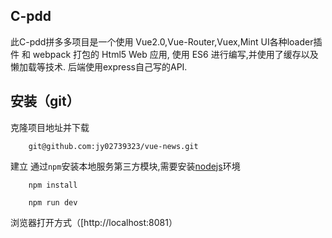 ## C-pdd


  此C-pdd拼多多项目是一个使用 Vue2.0,Vue-Router,Vuex,Mint UI各种loader插件 和 webpack 打包的 Html5 Web 应用, 使用 ES6 进行编写,并使用了缓存以及懒加载等技术. 后端使用express自己写的API.


##  安装（git）
克隆项目地址并下载


```
    git@github.com:jy02739323/vue-news.git
```
建立 通过```npm```安装本地服务第三方模块,需要安装[nodejs](https://nodejs.org/)环境

```
    npm install
```

```
    npm run dev
```
浏览器打开方式（[http://localhost:8081）

